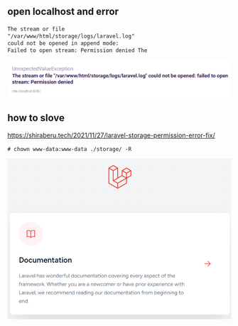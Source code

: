 ## open localhost and error

```
The stream or file 
"/var/www/html/storage/logs/laravel.log" 
could not be opened in append mode: 
Failed to open stream: Permission denied The
```

![](img/2023-04-05-01-12-12.png)

## how to slove

https://shiraberu.tech/2021/11/27/laravel-storage-permission-error-fix/

```
# chown www-data:www-data ./storage/ -R
```

![](img/2023-04-05-01-14-53.png)
